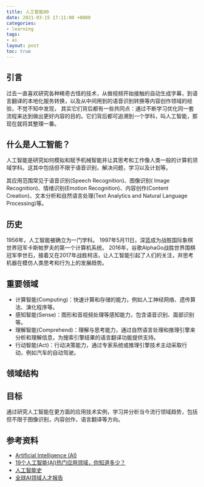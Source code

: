 ```yaml
---
title: 人工智能00
date: 2021-03-15 17:11:00 +0800
categories:
- learning
tags:
- ai
layout: post
toc: true
---
```


## 引言
过去一直喜欢研究各种稀奇古怪的技术，从做视频开始接触的自动生成字幕，到语言翻译的本地化服务转换，以及从中间用到的语音识别转换等内容创作领域的经验，不觉不知中发现， 其实它们背后都有一些共同点：通过不断学习优化同一套流程来达到做出更好内容的目的。它们背后都可追溯到一个学科，叫人工智能，那现在就将其整理一番。

## 什么是人工智能？
人工智能是研究如何模拟和赋予机械智能并让其思考和工作像人类一般的计算机领域学科。这其中包括但不限于语音识别，解决问题，学习以及计划等。

其应用范围常见于语音识别(Speech Recognition)、图像识别( Image Recognition)、情绪识别(Emotion Recognition)、内容创作(Content Creation)、文本分析和自然语言处理(Text Analytics and Natural Language Processing)等。

## 历史
1956年，人工智能被确立为一门学科。
1997年5月11日，深蓝成为战胜国际象棋世界冠军卡斯帕罗夫的第一个计算机系统。
2016年，谷歌AlphaGo战胜世界围棋冠军李世石，接着又在2017年战胜柯洁，让人工智能引起了人们的关注，并思考机器在模仿人类思考和行为上的发展趋势。

## 重要领域
- 计算智能(Computing)：快速计算和存储的能力，例如人工神经网络、遗传算法、演化程序等。
- 感知智能(Sense)：图形和音视频处理等感知能力，包含语音识别、面部识别等。
- 理解智能(Comprehend)：理解与思考能力，通过自然语言处理和推理引擎来分析和理解信息，为搜索引擎结果的语言翻译功能提供支持。
- 行动智能(Act)：行动决策能力，通过专家系统或推理引擎技术主动采取行动，例如汽车的自动驾驶。

## 领域结构



## 目标
通过研究人工智能在更方面的应用技术实例，学习并分析当今流行领域趋势，包括但不限于图像识别，内容创作，语言翻译等方向。

## 参考资料
- [Artificial Intelligence (AI)](https://www.investopedia.com/terms/a/artificial-intelligence-ai.asp#:~:text=Artificial%20intelligence%20(AI)%20refers%20to,as%20learning%20and%20problem%2Dsolving.)
- [19个人工智能(AI)热门应用领域，你知道多少？](https://juejin.cn/post/6844903665883414535)
- [人工智能史](https://zh.wikipedia.org/wiki/%E4%BA%BA%E5%B7%A5%E6%99%BA%E8%83%BD%E5%8F%B2)
- [全球AI领域人才报告](https://business.linkedin.com/content/dam/me/business/zh-cn/talent-solutions/Event/july/lts-ai-report/%E9%A2%86%E8%8B%B1%E3%80%8A%E5%85%A8%E7%90%83AI%E9%A2%86%E5%9F%9F%E4%BA%BA%E6%89%8D%E6%8A%A5%E5%91%8A%E3%80%8B.pdf)




